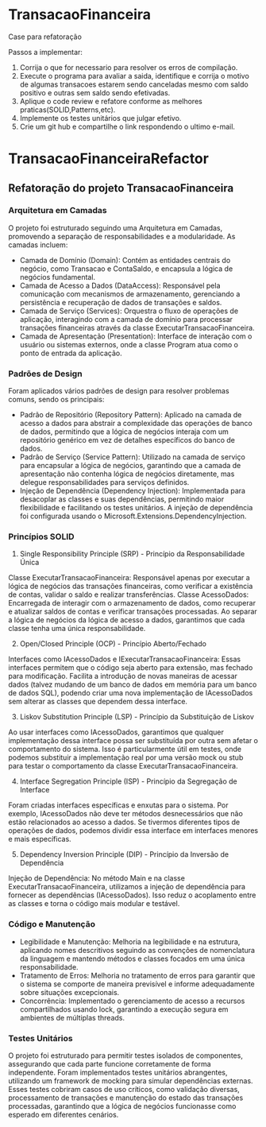 # TransacaoFinanceira

Case para refatoração

Passos a implementar:

1. Corrija o que for necessario para resolver os erros de compilação.
2. Execute o programa para avaliar a saida, identifique e corrija o motivo de algumas transacoes estarem sendo canceladas mesmo com saldo positivo e outras sem saldo sendo efetivadas.
3. Aplique o code review e refatore conforme as melhores praticas(SOLID,Patterns,etc).
4. Implemente os testes unitários que julgar efetivo.
5. Crie um git hub e compartilhe o link respondendo o ultimo e-mail.

# TransacaoFinanceiraRefactor

## Refatoração do projeto TransacaoFinanceira

### Arquitetura em Camadas

O projeto foi estruturado seguindo uma Arquitetura em Camadas, promovendo a separação de responsabilidades e a modularidade.
As camadas incluem:

- Camada de Domínio (Domain): Contém as entidades centrais do negócio, como Transacao e ContaSaldo, e encapsula a lógica de negócios fundamental.
- Camada de Acesso a Dados (DataAccess): Responsável pela comunicação com mecanismos de armazenamento, gerenciando a persistência e recuperação de dados de transações e saldos.
- Camada de Serviço (Services): Orquestra o fluxo de operações de aplicação, interagindo com a camada de domínio para processar transações financeiras através da classe ExecutarTransacaoFinanceira.
- Camada de Apresentação (Presentation): Interface de interação com o usuário ou sistemas externos, onde a classe Program atua como o ponto de entrada da aplicação.

### Padrões de Design

Foram aplicados vários padrões de design para resolver problemas comuns, sendo os principais:

- Padrão de Repositório (Repository Pattern): Aplicado na camada de acesso a dados para abstrair a complexidade das operações de banco de dados, permitindo que a lógica de negócios interaja com um repositório genérico em vez de detalhes específicos do banco de dados.
- Padrão de Serviço (Service Pattern): Utilizado na camada de serviço para encapsular a lógica de negócios, garantindo que a camada de apresentação não contenha lógica de negócios diretamente, mas delegue responsabilidades para serviços definidos.
- Injeção de Dependência (Dependency Injection): Implementada para desacoplar as classes e suas dependências, permitindo maior flexibilidade e facilitando os testes unitários. A injeção de dependência foi configurada usando o Microsoft.Extensions.DependencyInjection.

### Princípios SOLID

1. Single Responsibility Principle (SRP) - Princípio da Responsabilidade Única

Classe ExecutarTransacaoFinanceira: Responsável apenas por executar a lógica de negócios das transações financeiras, como verificar a existência de contas, validar o saldo e realizar transferências.
Classe AcessoDados: Encarregada de interagir com o armazenamento de dados, como recuperar e atualizar saldos de contas e verificar transações processadas.
Ao separar a lógica de negócios da lógica de acesso a dados, garantimos que cada classe tenha uma única responsabilidade.

2. Open/Closed Principle (OCP) - Princípio Aberto/Fechado

Interfaces como IAcessoDados e IExecutarTransacaoFinanceira: Essas interfaces permitem que o código seja aberto para extensão, mas fechado para modificação. Facilita a introdução de novas maneiras de acessar dados (talvez mudando de um banco de dados em memória para um banco de dados SQL), podendo criar uma nova implementação de IAcessoDados sem alterar as classes que dependem dessa interface.

3. Liskov Substitution Principle (LSP) - Princípio da Substituição de Liskov

Ao usar interfaces como IAcessoDados, garantimos que qualquer implementação dessa interface possa ser substituída por outra sem afetar o comportamento do sistema. Isso é particularmente útil em testes, onde podemos substituir a implementação real por uma versão mock ou stub para testar o comportamento da classe ExecutarTransacaoFinanceira.

4. Interface Segregation Principle (ISP) - Princípio da Segregação de Interface

Foram criadas interfaces específicas e enxutas para o sistema. Por exemplo, IAcessoDados não deve ter métodos desnecessários que não estão relacionados ao acesso a dados. Se tivermos diferentes tipos de operações de dados, podemos dividir essa interface em interfaces menores e mais específicas.

5. Dependency Inversion Principle (DIP) - Princípio da Inversão de Dependência

Injeção de Dependência: No método Main e na classe ExecutarTransacaoFinanceira, utilizamos a injeção de dependência para fornecer as dependências (IAcessoDados). Isso reduz o acoplamento entre as classes e torna o código mais modular e testável.

### Código e Manutenção

- Legibilidade e Manutenção: Melhoria na legibilidade e na estrutura, aplicando nomes descritivos seguindo as convenções de nomenclatura da linguagem e mantendo métodos e classes focados em uma única responsabilidade.
- Tratamento de Erros: Melhoria no tratamento de erros para garantir que o sistema se comporte de maneira previsível e informe adequadamente sobre situações excepcionais.
- Concorrência: Implementado o gerenciamento de acesso a recursos compartilhados usando lock, garantindo a execução segura em ambientes de múltiplas threads.

### Testes Unitários

O projeto foi estruturado para permitir testes isolados de componentes, assegurando que cada parte funcione corretamente de forma independente.
Foram implementados testes unitários abrangentes, utilizando um framework de mocking para simular dependências externas. Esses testes cobriram casos de uso críticos, como validação diversas, processamento de transações e manutenção do estado das transações processadas, garantindo que a lógica de negócios funcionasse como esperado em diferentes cenários.
